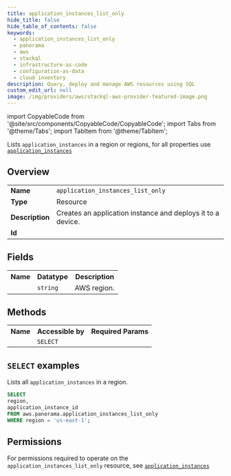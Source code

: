 ```yaml
---
title: application_instances_list_only
hide_title: false
hide_table_of_contents: false
keywords:
  - application_instances_list_only
  - panorama
  - aws
  - stackql
  - infrastructure-as-code
  - configuration-as-data
  - cloud inventory
description: Query, deploy and manage AWS resources using SQL
custom_edit_url: null
image: /img/providers/aws/stackql-aws-provider-featured-image.png
---
```


import CopyableCode from '@site/src/components/CopyableCode/CopyableCode';
import Tabs from '@theme/Tabs';
import TabItem from '@theme/TabItem';

Lists <code>application_instances</code> in a region or regions, for all properties use <a href="/providers/aws/serviceName/application_instances/"><code>application_instances</code></a>

## Overview
<table><tbody>
<tr><td><b>Name</b></td><td><code>application_instances_list_only</code></td></tr>
<tr><td><b>Type</b></td><td>Resource</td></tr>
<tr><td><b>Description</b></td><td>Creates an application instance and deploys it to a device.</td></tr>
<tr><td><b>Id</b></td><td><CopyableCode code="aws.panorama.application_instances_list_only" /></td></tr>
</tbody></table>

## Fields
<table><tbody><tr><th>Name</th><th>Datatype</th><th>Description</th></tr><tr><td><CopyableCode code="region" /></td><td><code>string</code></td><td>AWS region.</td></tr>
</tbody></table>

## Methods

<table><tbody>
  <tr>
    <th>Name</th>
    <th>Accessible by</th>
    <th>Required Params</th>
  </tr>
  <tr>
    <td><CopyableCode code="list_resources" /></td>
    <td><code>SELECT</code></td>
    <td><CopyableCode code="region" /></td>
  </tr>
</tbody></table>

## `SELECT` examples
Lists all <code>application_instances</code> in a region.
```sql
SELECT
region,
application_instance_id
FROM aws.panorama.application_instances_list_only
WHERE region = 'us-east-1';
```


## Permissions

For permissions required to operate on the <code>application_instances_list_only</code> resource, see <a href="/providers/aws/panorama/application_instances/#permissions"><code>application_instances</code></a>

